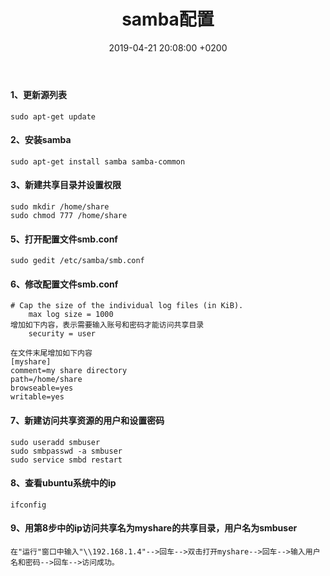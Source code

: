 ﻿---
layout: post
title:  "samba配置"
date:   2019-04-21 20:08:00 +0200
categories: ubuntu
---
#### 1、更新源列表
```
sudo apt-get update
```
#### 2、安装samba
```
sudo apt-get install samba samba-common
```
#### 3、新建共享目录并设置权限
```
sudo mkdir /home/share
sudo chmod 777 /home/share
```
#### 5、打开配置文件smb.conf
```
sudo gedit /etc/samba/smb.conf
```
#### 6、修改配置文件smb.conf
```
# Cap the size of the individual log files (in KiB).
    max log size = 1000
增加如下内容，表示需要输入账号和密码才能访问共享目录
    security = user

在文件末尾增加如下内容
[myshare]
comment=my share directory
path=/home/share
browseable=yes
writable=yes
```
#### 7、新建访问共享资源的用户和设置密码
```
sudo useradd smbuser
sudo smbpasswd -a smbuser
sudo service smbd restart
```
#### 8、查看ubuntu系统中的ip
```
ifconfig
```
#### 9、用第8步中的ip访问共享名为myshare的共享目录，用户名为smbuser
```
在"运行"窗口中输入"\\192.168.1.4"-->回车-->双击打开myshare-->回车-->输入用户名和密码-->回车-->访问成功。
```
